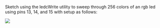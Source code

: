 Sketch using the ledcWrite utility to sweep through 256 colors of an rgb led using pins 13, 14, and 15 with setup as follows:

![](https://cloud.githubusercontent.com/assets/6698410/21281504/3c10ecdc-c3a2-11e6-9f19-7b502ce2cd92.jpg)
